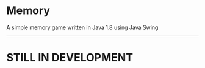 # Memory

A simple memory game written in Java 1.8 using Java Swing

---

# **STILL IN DEVELOPMENT**